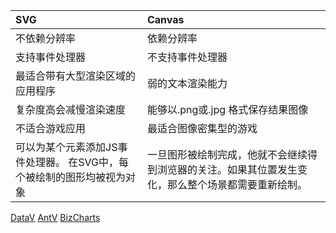 | SVG | Canvas |
|:----|:-------|
| 不依赖分辨率 | 依赖分辨率 |
| 支持事件处理器 | 不支持事件处理器 |
| 最适合带有大型渲染区域的应用程序 | 弱的文本渲染能力 |
| 复杂度高会减慢渲染速度 | 能够以.png或.jpg 格式保存结果图像 |
| 不适合游戏应用 | 最适合图像密集型的游戏 |
| 可以为某个元素添加JS事件处理器。 在SVG中，每个被绘制的图形均被视为对象 | 一旦图形被绘制完成，他就不会继续得到浏览器的关注。如果其位置发生变化，那么整个场景都需要重新绘制。|

[DataV](https://help.aliyun.com/product/43570.html?spm=a2c4g.11186623.3.1.DxKTIX)
[AntV](https://antv.alipay.com/zh-cn/index.html)
[BizCharts](https://alibaba.github.io/BizCharts/)